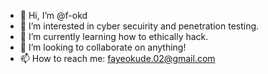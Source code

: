 - 👋 Hi, I’m @f-okd
- 👀 I’m interested in cyber secuirity and penetration testing.
- 🌱 I’m currently learning how to ethically hack.
- 💞️ I’m looking to collaborate on anything!
- 📫 How to reach me: fayeokude.02@gmail.com

<!---
f-okd/f-okd is a ✨ special ✨ repository because its `README.md` (this file) appears on your GitHub profile.
You can click the Preview link to take a look at your changes.
--->
